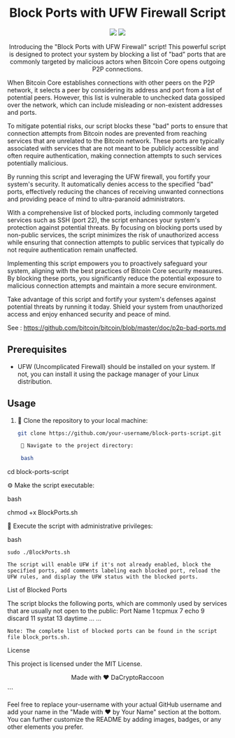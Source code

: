 <h1 align="center">
  Block Ports with UFW Firewall Script
</h1>

<p align="center">
  <img src="https://img.shields.io/github/license/DaCryptoRaccoon/BadPorts">
  <img src="https://img.shields.io/github/languages/top/DaCryptoRaccoon/BadPorts">
</p>

<p align="center">
Introducing the "Block Ports with UFW Firewall" script! This powerful script is designed to protect your system by blocking a list of "bad" ports that are commonly targeted by malicious actors when Bitcoin Core opens outgoing P2P connections.

When Bitcoin Core establishes connections with other peers on the P2P network, it selects a peer by considering its address and port from a list of potential peers. However, this list is vulnerable to unchecked data gossiped over the network, which can include misleading or non-existent addresses and ports.

To mitigate potential risks, our script blocks these "bad" ports to ensure that connection attempts from Bitcoin nodes are prevented from reaching services that are unrelated to the Bitcoin network. These ports are typically associated with services that are not meant to be publicly accessible and often require authentication, making connection attempts to such services potentially malicious.

By running this script and leveraging the UFW firewall, you fortify your system's security. It automatically denies access to the specified "bad" ports, effectively reducing the chances of receiving unwanted connections and providing peace of mind to ultra-paranoid administrators.

With a comprehensive list of blocked ports, including commonly targeted services such as SSH (port 22), the script enhances your system's protection against potential threats. By focusing on blocking ports used by non-public services, the script minimizes the risk of unauthorized access while ensuring that connection attempts to public services that typically do not require authentication remain unaffected.

Implementing this script empowers you to proactively safeguard your system, aligning with the best practices of Bitcoin Core security measures. By blocking these ports, you significantly reduce the potential exposure to malicious connection attempts and maintain a more secure environment.

Take advantage of this script and fortify your system's defenses against potential threats by running it today. Shield your system from unauthorized access and enjoy enhanced security and peace of mind.

See : https://github.com/bitcoin/bitcoin/blob/master/doc/p2p-bad-ports.md

</p>

## Prerequisites

- UFW (Uncomplicated Firewall) should be installed on your system. If not, you can install it using the package manager of your Linux distribution.

## Usage

1. 🚀 Clone the repository to your local machine:

   ```bash
   git clone https://github.com/your-username/block-ports-script.git

    📂 Navigate to the project directory:

    bash

cd block-ports-script

⚙️ Make the script executable:

bash

chmod +x BlockPorts.sh

🚦 Execute the script with administrative privileges:

bash

    sudo ./BlockPorts.sh

    The script will enable UFW if it's not already enabled, block the specified ports, add comments labeling each blocked port, reload the UFW rules, and display the UFW status with the blocked ports.

List of Blocked Ports

The script blocks the following ports, which are commonly used by services that are usually not open to the public:
Port	Name
1	tcpmux
7	echo
9	discard
11	systat
13	daytime
...	...

    Note: The complete list of blocked ports can be found in the script file block_ports.sh.

License

This project is licensed under the MIT License.
<p align="center">
  Made with ❤️ DaCryptoRaccoon
</p>
```

Feel free to replace your-username with your actual GitHub username and add your name in the "Made with ❤️ by Your Name" section at the bottom. You can further customize the README by adding images, badges, or any other elements you prefer.
